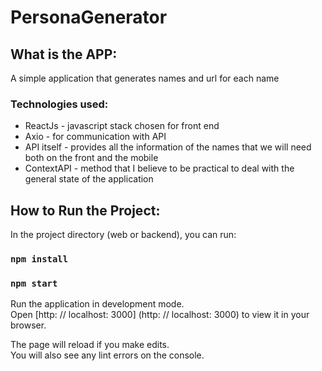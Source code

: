 # PersonaGenerator

## What is the APP:

A simple application that generates names and url for each name

### Technologies used:

* ReactJs - javascript stack chosen for front end
* Axio - for communication with API
* API itself - provides all the information of the names that we will need both on the front and the mobile
* ContextAPI - method that I believe to be practical to deal with the general state of the application


## How to Run the Project:

In the project directory (web or backend), you can run:

### `npm install`
### `npm start`

Run the application in development mode. <br />
Open [http: // localhost: 3000] (http: // localhost: 3000) to view it in your browser.

The page will reload if you make edits. <br />
You will also see any lint errors on the console.
